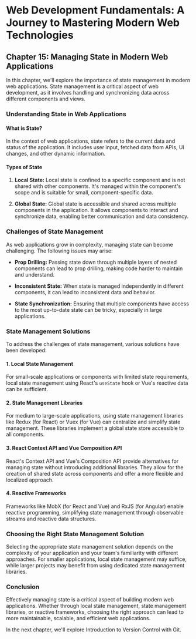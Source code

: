 # Web Development Fundamentals: A Journey to Mastering Modern Web Technologies

## Chapter 15: Managing State in Modern Web Applications

In this chapter, we'll explore the importance of state management in modern web applications. State management is a critical aspect of web development, as it involves handling and synchronizing data across different components and views.

### Understanding State in Web Applications

#### What is State?

In the context of web applications, state refers to the current data and status of the application. It includes user input, fetched data from APIs, UI changes, and other dynamic information.

#### Types of State

1. **Local State:** Local state is confined to a specific component and is not shared with other components. It's managed within the component's scope and is suitable for small, component-specific data.

2. **Global State:** Global state is accessible and shared across multiple components in the application. It allows components to interact and synchronize data, enabling better communication and data consistency.

### Challenges of State Management

As web applications grow in complexity, managing state can become challenging. The following issues may arise:

- **Prop Drilling:** Passing state down through multiple layers of nested components can lead to prop drilling, making code harder to maintain and understand.

- **Inconsistent State:** When state is managed independently in different components, it can lead to inconsistent data and behavior.

- **State Synchronization:** Ensuring that multiple components have access to the most up-to-date state can be tricky, especially in large applications.

### State Management Solutions

To address the challenges of state management, various solutions have been developed:

#### 1. Local State Management

For small-scale applications or components with limited state requirements, local state management using React's `useState` hook or Vue's reactive data can be sufficient.

#### 2. State Management Libraries

For medium to large-scale applications, using state management libraries like Redux (for React) or Vuex (for Vue) can centralize and simplify state management. These libraries implement a global state store accessible to all components.

#### 3. React Context API and Vue Composition API

React's Context API and Vue's Composition API provide alternatives for managing state without introducing additional libraries. They allow for the creation of shared state across components and offer a more flexible and localized approach.

#### 4. Reactive Frameworks

Frameworks like MobX (for React and Vue) and RxJS (for Angular) enable reactive programming, simplifying state management through observable streams and reactive data structures.

### Choosing the Right State Management Solution

Selecting the appropriate state management solution depends on the complexity of your application and your team's familiarity with different approaches. For smaller applications, local state management may suffice, while larger projects may benefit from using dedicated state management libraries.

### Conclusion

Effectively managing state is a critical aspect of building modern web applications. Whether through local state management, state management libraries, or reactive frameworks, choosing the right approach can lead to more maintainable, scalable, and efficient web applications.

In the next chapter, we'll explore Introduction to Version Control with Git.